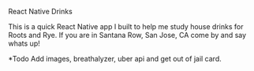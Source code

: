 React Native Drinks

This is a quick React Native app I built to help me study house drinks for Roots and Rye. If you are in Santana Row, San Jose, CA come by and say whats up!

*Todo Add images, breathalyzer, uber api and get out of jail card.
